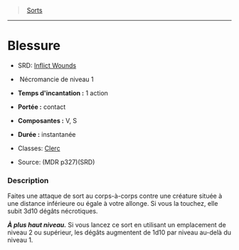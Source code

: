 ﻿---
!SpellHD
Level: 1
Type: Nécromancie
CastingTime: 1 action
Range: contact
Components: V, S
Duration: instantanée
Classes: '[Clerc](hd_cleric.md)'
Id: spells_hd.md#blessure
ParentLink: spells_hd.md#sorts
Name: Blessure
ParentName: Sorts
NameLevel: 1
AltName: '[Inflict Wounds](srd_spells_inflict_wounds.md)'
Source: (MDR p327)(SRD)
---
> [Sorts](hd_spells.md)

---

# Blessure

- SRD: [Inflict Wounds](srd_spells_inflict_wounds.md)

-  Nécromancie de niveau 1

- **Temps d'incantation :** 1 action

- **Portée :** contact

- **Composantes :** V, S

- **Durée :** instantanée

- Classes: [Clerc](hd_cleric.md)

- Source: (MDR p327)(SRD)

### Description

Faites une attaque de sort au corps-à-corps contre une créature située à une distance inférieure ou égale à votre allonge. Si vous la touchez, elle subit 3d10 dégâts nécrotiques.

**_À plus haut niveau._** Si vous lancez ce sort en utilisant un emplacement de niveau 2 ou supérieur, les dégâts augmentent de 1d10 par niveau au-delà du niveau 1.

